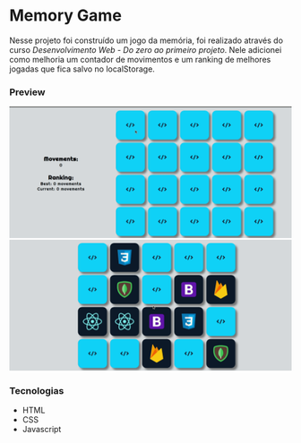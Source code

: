 # Memory Game

Nesse projeto foi construído um jogo da memória, foi realizado através do curso *Desenvolvimento Web - Do zero ao primeiro projeto*. Nele adicionei como melhoria um contador de movimentos e um ranking de melhores jogadas que fica salvo no localStorage.

### Preview
![](/assets/preview.gif)
![](/assets/preview-gameover.gif)

### Tecnologias
* HTML
* CSS 
* Javascript
